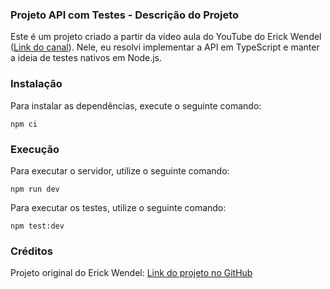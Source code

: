 ### Projeto API com Testes - Descrição do Projeto

Este é um projeto criado a partir da vídeo aula do YouTube do Erick Wendel ([Link do canal](https://www.youtube.com/watch?v=SrpIo_V-ZCg&list=PLqFwRPueWb5cCzuDs5afwrybkDJoSD4no&index=2)). Nele, eu resolvi implementar a API em TypeScript e manter a ideia de  testes nativos em Node.js.

### Instalação

Para instalar as dependências, execute o seguinte comando:

```npm ci```

### Execução

Para executar o servidor, utilize o seguinte comando:

```npm run dev```

Para executar os testes, utilize o seguinte comando:

```npm test:dev```


### Créditos

Projeto original do Erick Wendel: [Link do projeto no GitHub](https://github.com/ErickWendel/postman-is-slowing-you-down)
